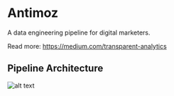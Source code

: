 # Antimoz

A data engineering pipeline for digital marketers.

Read more: https://medium.com/transparent-analytics


## Pipeline Architecture

![alt text](https://github.com/antimoz-om/antimoz/raw/master/img/Antimoz%20code%20structure%20-%20Page%201.png)